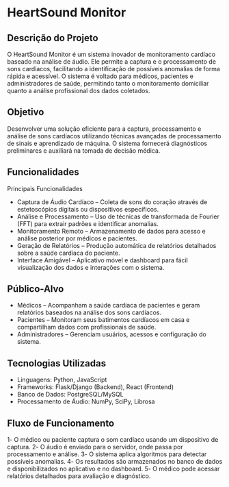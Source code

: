 # HeartSound Monitor

## Descrição do Projeto

O HeartSound Monitor é um sistema inovador de monitoramento cardíaco baseado na análise de áudio. Ele permite a captura e o processamento de sons cardíacos, facilitando a identificação de possíveis anomalias de forma rápida e acessível. O sistema é voltado para médicos, pacientes e administradores de saúde, permitindo tanto o monitoramento domiciliar quanto a análise profissional dos dados coletados.

## Objetivo

Desenvolver uma solução eficiente para a captura, processamento e análise de sons cardíacos utilizando técnicas avançadas de processamento de sinais e aprendizado de máquina. O sistema fornecerá diagnósticos preliminares e auxiliará na tomada de decisão médica.

## Funcionalidades
Principais Funcionalidades

- Captura de Áudio Cardíaco – Coleta de sons do coração através de estetoscópios digitais ou dispositivos específicos.
- Análise e Processamento – Uso de técnicas de transformada de Fourier (FFT) para extrair padrões e identificar anomalias.
- Monitoramento Remoto – Armazenamento de dados para acesso e análise posterior por médicos e pacientes.
- Geração de Relatórios – Produção automática de relatórios detalhados sobre a saúde cardíaca do paciente.
- Interface Amigável – Aplicativo móvel e dashboard para fácil visualização dos dados e interações com o sistema.

## Público-Alvo

- Médicos – Acompanham a saúde cardíaca de pacientes e geram relatórios baseados na análise dos sons cardíacos.
- Pacientes – Monitoram seus batimentos cardíacos em casa e compartilham dados com profissionais de saúde.
- Administradores – Gerenciam usuários, acessos e configuração do sistema.

## Tecnologias Utilizadas

- Linguagens: Python, JavaScript
- Frameworks: Flask/Django (Backend), React (Frontend)
- Banco de Dados: PostgreSQL/MySQL
- Processamento de Áudio: NumPy, SciPy, Librosa

## Fluxo de Funcionamento

1️- O médico ou paciente captura o som cardíaco usando um dispositivo de captura.
2️- O áudio é enviado para o servidor, onde passa por processamento e análise.
3️- O sistema aplica algoritmos para detectar possíveis anomalias.
4️- Os resultados são armazenados no banco de dados e disponibilizados no aplicativo e no dashboard.
5️- O médico pode acessar relatórios detalhados para avaliação e diagnóstico.
